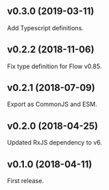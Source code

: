 ## v0.3.0 (2019-03-11)

Add Typescript definitions.

## v0.2.2 (2018-11-06)

Fix type definition for Flow v0.85.

## v0.2.1 (2018-07-09)

Export as CommonJS and ESM.

## v0.2.0 (2018-04-25)

Updated RxJS dependency to v6.

## v0.1.0 (2018-04-11)

First release.
